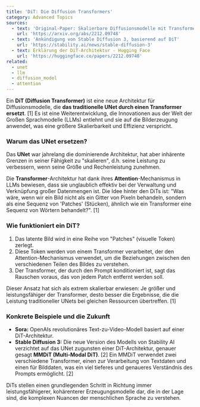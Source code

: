 ```yaml
---
title: 'DiT: Die Diffusion Transformers'
category: Advanced Topics
sources:
  - text: 'Original-Paper: Skalierbare Diffusionsmodelle mit Transformern'
    url: 'https://arxiv.org/abs/2212.09748'
  - text: 'Ankündigung von Stable Diffusion 3, basierend auf DiT'
    url: 'https://stability.ai/news/stable-diffusion-3'
  - text: Erklärung der DiT-Architektur - Hugging Face
    url: 'https://huggingface.co/papers/2212.09748'
related:
  - unet
  - llm
  - diffusion_model
  - attention
---
```


Ein **DiT (Diffusion Transformer)** ist eine neue Architektur für Diffusionsmodelle, die **das traditionelle UNet durch einen Transformer ersetzt**. [1] Es ist eine Weiterentwicklung, die Innovationen aus der Welt der Großen Sprachmodelle (LLMs) entlehnt und sie auf die Bilderzeugung anwendet, was eine größere Skalierbarkeit und Effizienz verspricht.

### Warum das UNet ersetzen?

Das **UNet** war jahrelang die dominierende Architektur, hat aber inhärente Grenzen in seiner Fähigkeit zu "skalieren", d.h. seine Leistung zu verbessern, wenn seine Größe und Rechenleistung zunehmen.

Die **Transformer**-Architektur hat dank ihres **Attention**-Mechanismus in LLMs bewiesen, dass sie unglaublich effektiv bei der Verwaltung und Verknüpfung großer Datenmengen ist. Die Idee hinter den DiTs ist: "Was wäre, wenn wir ein Bild nicht als ein Gitter von Pixeln behandeln, sondern als eine Sequenz von 'Patches' (Stücken), ähnlich wie ein Transformer eine Sequenz von Wörtern behandelt?". [1]

### Wie funktioniert ein DiT?

1.  Das latente Bild wird in eine Reihe von "Patches" (visuelle Token) zerlegt.
2.  Diese Token werden von einem Transformer verarbeitet, der den Attention-Mechanismus verwendet, um die Beziehungen zwischen den verschiedenen Teilen des Bildes zu verstehen.
3.  Der Transformer, der durch den Prompt konditioniert ist, sagt das Rauschen voraus, das von jedem Patch entfernt werden soll.

Dieser Ansatz hat sich als extrem skalierbar erwiesen: Je größer und leistungsfähiger der Transformer, desto besser die Ergebnisse, die die Leistung traditioneller UNets bei gleichen Ressourcen übertreffen. [1]

### Konkrete Beispiele und die Zukunft

- **Sora:** OpenAIs revolutionäres Text-zu-Video-Modell basiert auf einer DiT-Architektur.
- **Stable Diffusion 3:** Die neue Version des Modells von Stability AI verzichtet auf das UNet zugunsten einer DiT-Architektur, genauer gesagt **MMDiT (Multi-Modal DiT)**. [2] Ein MMDiT verwendet zwei verschiedene Transformer, einen zur Verarbeitung von Textdaten und einen für Bilddaten, was ein viel tieferes und genaueres Verständnis des Prompts ermöglicht. [2]

DiTs stellen einen grundlegenden Schritt in Richtung immer leistungsfähigerer, kohärenterer Erzeugungsmodelle dar, die in der Lage sind, die komplexen Nuancen der menschlichen Sprache zu verstehen.
